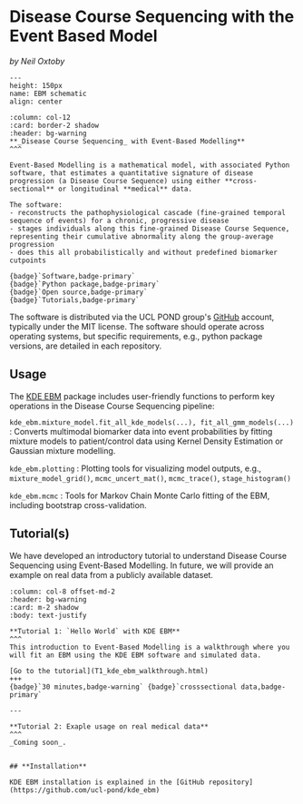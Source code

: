 # Disease Course Sequencing with the Event Based Model
_by Neil Oxtoby_

```{figure} ../../../_static/img/ebm.png
---
height: 150px
name: EBM schematic
align: center
```


````{panels}
:column: col-12
:card: border-2 shadow
:header: bg-warning
**_Disease Course Sequencing_ with Event-Based Modelling**
^^^

Event-Based Modelling is a mathematical model, with associated Python software, that estimates a quantitative signature of disease progression (a Disease Course Sequence) using either **cross-sectional** or longitudinal **medical** data.

The software:
- reconstructs the pathophysiological cascade (fine-grained temporal sequence of events) for a chronic, progressive disease
- stages individuals along this fine-grained Disease Course Sequence, representing their cumulative abnormality along the group-average progression
- does this all probabilistically and without predefined biomarker cutpoints

{badge}`Software,badge-primary`
{badge}`Python package,badge-primary`
{badge}`Open source,badge-primary`
{badge}`Tutorials,badge-primary`
````

The software is distributed via the UCL POND group's [GitHub](https://github.com/ucl-pond) account, typically under the MIT license. The software should operate across operating systems, but specific requirements, e.g., python package versions, are detailed in each repository.

## **Usage**

The [KDE EBM](https://github.com/ucl-pond/kde_ebm) package includes user-friendly functions to perform key operations in the Disease Course Sequencing pipeline:

`kde_ebm.mixture_model.fit_all_kde_models(...), fit_all_gmm_models(...)`
: Converts multimodal biomarker data into event probabilities by fitting mixture models to patient/control data using Kernel Density Estimation or Gaussian mixture modelling.

`kde_ebm.plotting`
: Plotting tools for visualizing model outputs, e.g., `mixture_model_grid()`, `mcmc_uncert_mat()`, `mcmc_trace()`, `stage_histogram()`

`kde_ebm.mcmc`
: Tools for Markov Chain Monte Carlo fitting of the EBM, including bootstrap cross-validation.

## **Tutorial(s)**

We have developed an introductory tutorial to understand Disease Course Sequencing using Event-Based Modelling. In future, we will provide an example on real data from a publicly available dataset.

````{panels}
:column: col-8 offset-md-2
:header: bg-warning
:card: m-2 shadow
:body: text-justify

**Tutorial 1: `Hello World` with KDE EBM**
^^^
This introduction to Event-Based Modelling is a walkthrough where you will fit an EBM using the KDE EBM software and simulated data.

[Go to the tutorial](T1_kde_ebm_walkthrough.html)
+++
{badge}`30 minutes,badge-warning` {badge}`crosssectional data,badge-primary`

---

**Tutorial 2: Exaple usage on real medical data**
^^^
_Coming soon_.


## **Installation**

KDE EBM installation is explained in the [GitHub repository](https://github.com/ucl-pond/kde_ebm)

